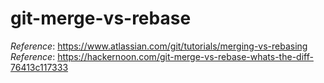 # git-merge-vs-rebase
_Reference_: https://www.atlassian.com/git/tutorials/merging-vs-rebasing  
_Reference_: https://hackernoon.com/git-merge-vs-rebase-whats-the-diff-76413c117333